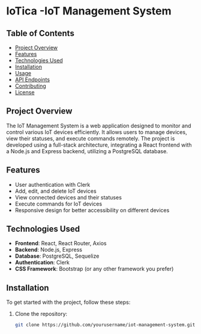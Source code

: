 # IoTica -IoT Management System

## Table of Contents
- [Project Overview](#project-overview)
- [Features](#features)
- [Technologies Used](#technologies-used)
- [Installation](#installation)
- [Usage](#usage)
- [API Endpoints](#api-endpoints)
- [Contributing](#contributing)
- [License](#license)

## Project Overview
The IoT Management System is a web application designed to monitor and control various IoT devices efficiently. It allows users to manage devices, view their statuses, and execute commands remotely. The project is developed using a full-stack architecture, integrating a React frontend with a Node.js and Express backend, utilizing a PostgreSQL database.

## Features
- User authentication with Clerk
- Add, edit, and delete IoT devices
- View connected devices and their statuses
- Execute commands for IoT devices
- Responsive design for better accessibility on different devices

## Technologies Used
- **Frontend**: React, React Router, Axios
- **Backend**: Node.js, Express
- **Database**: PostgreSQL, Sequelize
- **Authentication**: Clerk
- **CSS Framework**: Bootstrap (or any other framework you prefer)

## Installation
To get started with the project, follow these steps:

1. Clone the repository:
   ```bash
   git clone https://github.com/yourusername/iot-management-system.git
